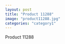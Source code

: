 ```yaml
---
layout: post
title: "Product 11288"
image: "product11288.jpg"
categories: "category1"
---
```

Product 11288
